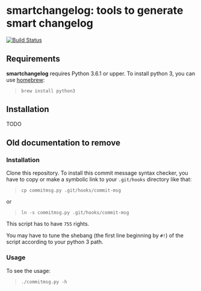 smartchangelog: tools to generate smart changelog
=================================================

[![Build Status](https://travis-ci.org/ngouzy/smartchangelog.svg)](https://travis-ci.org/ngouzy/smartchangelog)

Requirements
------------

**smartchangelog** requires Python 3.6.1 or upper.
To install python 3, you can use [homebrew](https://brew.sh):

> `brew install python3`

Installation
------------

TODO

Old documentation to remove
---------------------------

### Installation 

Clone this repository.
To install this commit message syntax checker, you have to copy or make a symbolic link to your `.git/hooks` directory like that:

> `cp commitmsg.py .git/hooks/commit-msg`

or

> `ln -s commitmsg.py .git/hooks/commit-msg`

This script has to have `755` rights.

You may have to tune the shebang (the first line beginning by `#!`) of the script according to your python 3 path.

### Usage

To see the usage:

> `./commitmsg.py -h`